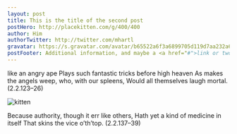 ```yaml
---
layout: post
title: This is the title of the second post
postHero: http://placekitten.com/g/400/400
author: Him
authorTwitter: http://twitter.com/mhartl
gravatar: https://s.gravatar.com/avatar/b65522a6f3a6899705d119d7aa232a6d?s=200
postFooter: Additional information, and maybe a <a href="#">link or two</a>
---
```


like an angry ape
Plays such fantastic tricks before high heaven
As makes the angels weep, who, with our spleens,
Would all themselves laugh mortal. (2.2.123–26)

<img class="pull-left" src="http://placekitten.com/g/400/400"
     alt="kitten">

Because authority, though it err like others,
Hath yet a kind of medicine in itself
That skins the vice o’th’top. (2.2.137–39)

